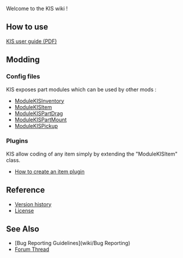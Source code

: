 Welcome to the KIS wiki !

## How to use
[KIS user guide (PDF)](https://github.com/KospY/KIS/blob/master/UserGuide.pdf)

## Modding

### Config files
KIS exposes part modules which can be used by other mods :
- [ModuleKISInventory](wiki/ModuleKISInventory)
- [ModuleKISItem](wiki/ModuleKISItem)
- [ModuleKISPartDrag](wiki/ModuleKISPartDrag)
- [ModuleKISPartMount](wiki/ModuleKISPartMount)
- [ModuleKISPickup](wiki/ModuleKISPickup)

### Plugins
KIS allow coding of any item simply by extending the "ModuleKISItem" class.
- [How to create an item plugin](wiki/ItemPlugin)

## Reference
- [Version history](wiki/Changelog)
- [License](https://github.com/KospY/KIS/blob/master/LICENSE.md)

## See Also
- [Bug Reporting Guidelines](wiki/Bug Reporting)
- [Forum Thread](//)